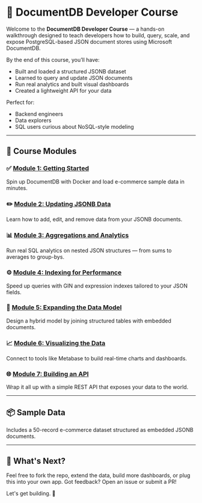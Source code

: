# 📘 DocumentDB Developer Course

Welcome to the **DocumentDB Developer Course** — a hands-on walkthrough designed to teach developers how to build, query, scale, and expose PostgreSQL-based JSON document stores using Microsoft DocumentDB.

By the end of this course, you’ll have:
- Built and loaded a structured JSONB dataset
- Learned to query and update JSON documents
- Run real analytics and built visual dashboards
- Created a lightweight API for your data

Perfect for:
- Backend engineers
- Data explorers
- SQL users curious about NoSQL-style modeling

---

## 🧭 Course Modules

### ✅ [Module 1: Getting Started](./module-1-start.md)
Spin up DocumentDB with Docker and load e-commerce sample data in minutes.

### ✏️ [Module 2: Updating JSONB Data](./module-2-updating-jsonb.md)
Learn how to add, edit, and remove data from your JSONB documents.

### 📊 [Module 3: Aggregations and Analytics](./module-3-aggregations.md)
Run real SQL analytics on nested JSON structures — from sums to averages to group-bys.

### ⚙️ [Module 4: Indexing for Performance](./module-4-indexing-jsonb.md)
Speed up queries with GIN and expression indexes tailored to your JSON fields.

### 🔗 [Module 5: Expanding the Data Model](./module-5-expanding-model.md)
Design a hybrid model by joining structured tables with embedded documents.

### 📈 [Module 6: Visualizing the Data](./module-6-visualization.md)
Connect to tools like Metabase to build real-time charts and dashboards.

### 🌐 [Module 7: Building an API](./module-7-api.md)
Wrap it all up with a simple REST API that exposes your data to the world.

---

## 📦 Sample Data
Includes a 50-record e-commerce dataset structured as embedded JSONB documents.

---

## 🧠 What's Next?
Feel free to fork the repo, extend the data, build more dashboards, or plug this into your own app. Got feedback? Open an issue or submit a PR!

Let's get building. 🧱
